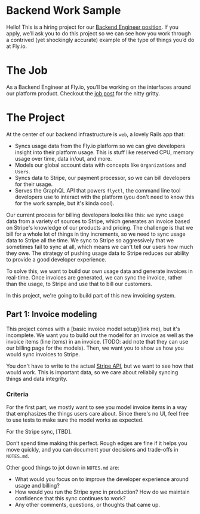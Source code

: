 # Backend Work Sample

Hello! This is a hiring project for our [Backend Engineer position](TODO).
If you apply, we’ll ask you to do this project so we can see how you work through a contrived (yet shockingly accurate) example of the type of things you’d do at Fly.io.

# The Job

As a Backend Engineer at Fly.io, you’ll be working on the interfaces around our platform product. Checkout the [job post](TODO) for the nitty gritty.

# The Project

At the center of our backend infrastructure is `web`, a lovely Rails app that:

* Syncs usage data from the Fly.io platform so we can give developers insight into their platform usage. This is stuff like reserved CPU, memory usage over time, data in/out, and more. 
* Models our global account data with concepts like `Organizations` and `Users`.
* Syncs data to Stripe, our payment processor, so we can bill developers for their usage.
* Serves the GraphQL API that powers `flyctl`, the command line tool developers use to interact with the platform (you don't need to know this for the work sample, but it's kinda cool).

Our current process for billing developers looks like this: we sync usage data from a variety of sources to Stripe, which generates an invoice based on Stripe's knowledge of our products and pricing. The challenge is that we bill for a whole lot of things in tiny increments, so we need to sync usage data to Stripe all the time. We sync to Stripe so aggressively that we sometimes fail to sync at all, which means we can't tell our users how much they owe. The strategy of pushing usage data to Stripe reduces our ability to provide a good developer experience.

To solve this, we want to build our own usage data and generate invoices in real-time. Once invoices are generated, we can sync the invoice, rather than the usage, to Stripe and use that to bill our customers.

In this project, we're going to build part of this new invoicing system.

## Part 1: Invoice modeling

This project comes with a [basic invoice model setup](link me), but it's incomplete. We want you to build out the model for an invoice as well as the invoice items (line items) in an invoice. (TODO: add note that they can use our billing page for the models). Then, we want you to show us how you would sync invoices to Stripe.

You don't have to write to the actual [Stripe API](https://stripe.com/docs/api), but we want to see how that would work. This is important data, so we care about reliabily syncing things and data integrity.

### Criteria

For the first part, we mostly want to see you model invoice items in a way that emphasizes the things users care about. Since there's no UI, feel free to use tests to make sure the model works as expected.

For the Stripe sync, [TBD].

Don’t spend time making this perfect. Rough edges are fine if it helps you move quickly, and you can document your decisions and trade-offs in `NOTES.md`.

Other good things to jot down in `NOTES.md` are:

* What would you focus on to improve the developer experience around usage and billing?
* How would you run the Stripe sync in production? How do we maintain confidence that this sync continues to work?
* Any other comments, questions, or thoughts that came up.
